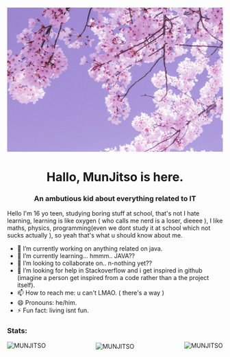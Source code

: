 ![](img/camille-villanueva-zsAPsRjzXRI-unsplash.jpg)
<h1 align="center">Hallo, MunJitso is here.</h1>
<h3 align="center">An ambutious kid about everything related to IT</h3>

Hello I'm 16 yo teen, studying boring stuff at school, that's not I hate learning, learning is like oxygen ( who calls me nerd is a loser, dieeee ), I like maths, physics, programming(even we dont study it at school which not sucks actually ), so yeah that's what u should know about me.

- 🔭 I’m currently working on anything related on java.
- 🌱 I’m currently learning... hmmm.. JAVA??
- 👯 I’m looking to collaborate on.. n-nothing yet??
- 🤔 I’m looking for help in Stackoverflow and i get inspired in github (imagine a person get inspired from a code rather than a the project itself).
- 📫 How to reach me: u can't LMAO. ( there's a way )
- 😄 Pronouns: he/him.
- ⚡ Fun fact: living isnt fun.
<h3 align="left">Stats: </h3>
<p align="left">
    <img align="left" src="https://github-readme-streak-stats.herokuapp.com/?user=MunJitso" alt="MUNJITSO"/>
</p>
<p align="right">
  <img align="right" src="https://github-readme-stats.vercel.app/api/top-langs?username=MunJitso&show_icons=true&locale=en&layout=compact"  alt="MUNJITSO"/>
</p>
<p align="center">
  <img align="center" src="https://github-readme-stats.vercel.app/api?username=MunJitso"  alt="MUNJITSO"/>
</p>
